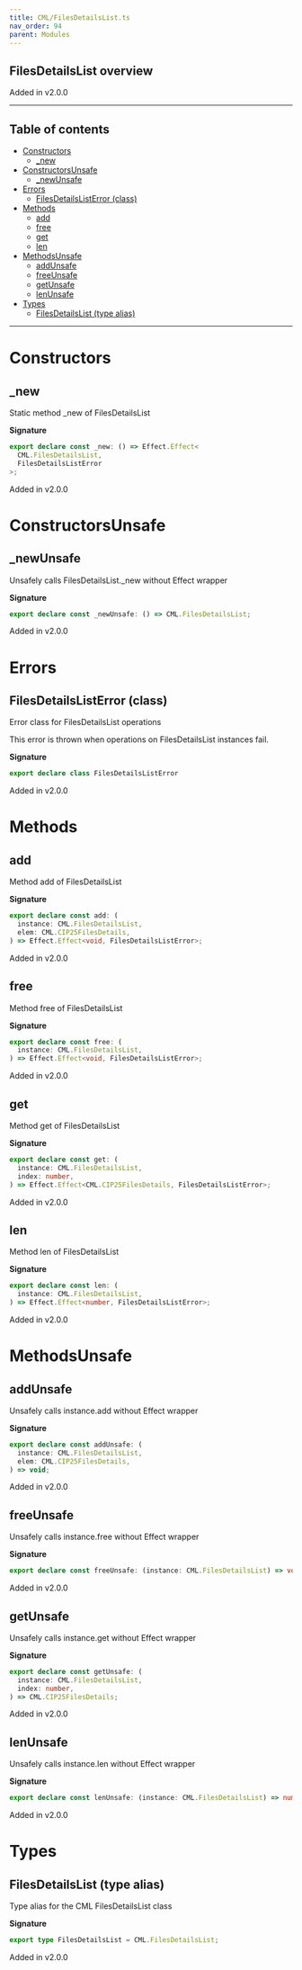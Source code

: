```yaml
---
title: CML/FilesDetailsList.ts
nav_order: 94
parent: Modules
---
```


## FilesDetailsList overview

Added in v2.0.0

---

<h2 class="text-delta">Table of contents</h2>

- [Constructors](#constructors)
  - [\_new](#_new)
- [ConstructorsUnsafe](#constructorsunsafe)
  - [\_newUnsafe](#_newunsafe)
- [Errors](#errors)
  - [FilesDetailsListError (class)](#filesdetailslisterror-class)
- [Methods](#methods)
  - [add](#add)
  - [free](#free)
  - [get](#get)
  - [len](#len)
- [MethodsUnsafe](#methodsunsafe)
  - [addUnsafe](#addunsafe)
  - [freeUnsafe](#freeunsafe)
  - [getUnsafe](#getunsafe)
  - [lenUnsafe](#lenunsafe)
- [Types](#types)
  - [FilesDetailsList (type alias)](#filesdetailslist-type-alias)

---

# Constructors

## \_new

Static method \_new of FilesDetailsList

**Signature**

```ts
export declare const _new: () => Effect.Effect<
  CML.FilesDetailsList,
  FilesDetailsListError
>;
```

Added in v2.0.0

# ConstructorsUnsafe

## \_newUnsafe

Unsafely calls FilesDetailsList.\_new without Effect wrapper

**Signature**

```ts
export declare const _newUnsafe: () => CML.FilesDetailsList;
```

Added in v2.0.0

# Errors

## FilesDetailsListError (class)

Error class for FilesDetailsList operations

This error is thrown when operations on FilesDetailsList instances fail.

**Signature**

```ts
export declare class FilesDetailsListError
```

Added in v2.0.0

# Methods

## add

Method add of FilesDetailsList

**Signature**

```ts
export declare const add: (
  instance: CML.FilesDetailsList,
  elem: CML.CIP25FilesDetails,
) => Effect.Effect<void, FilesDetailsListError>;
```

Added in v2.0.0

## free

Method free of FilesDetailsList

**Signature**

```ts
export declare const free: (
  instance: CML.FilesDetailsList,
) => Effect.Effect<void, FilesDetailsListError>;
```

Added in v2.0.0

## get

Method get of FilesDetailsList

**Signature**

```ts
export declare const get: (
  instance: CML.FilesDetailsList,
  index: number,
) => Effect.Effect<CML.CIP25FilesDetails, FilesDetailsListError>;
```

Added in v2.0.0

## len

Method len of FilesDetailsList

**Signature**

```ts
export declare const len: (
  instance: CML.FilesDetailsList,
) => Effect.Effect<number, FilesDetailsListError>;
```

Added in v2.0.0

# MethodsUnsafe

## addUnsafe

Unsafely calls instance.add without Effect wrapper

**Signature**

```ts
export declare const addUnsafe: (
  instance: CML.FilesDetailsList,
  elem: CML.CIP25FilesDetails,
) => void;
```

Added in v2.0.0

## freeUnsafe

Unsafely calls instance.free without Effect wrapper

**Signature**

```ts
export declare const freeUnsafe: (instance: CML.FilesDetailsList) => void;
```

Added in v2.0.0

## getUnsafe

Unsafely calls instance.get without Effect wrapper

**Signature**

```ts
export declare const getUnsafe: (
  instance: CML.FilesDetailsList,
  index: number,
) => CML.CIP25FilesDetails;
```

Added in v2.0.0

## lenUnsafe

Unsafely calls instance.len without Effect wrapper

**Signature**

```ts
export declare const lenUnsafe: (instance: CML.FilesDetailsList) => number;
```

Added in v2.0.0

# Types

## FilesDetailsList (type alias)

Type alias for the CML FilesDetailsList class

**Signature**

```ts
export type FilesDetailsList = CML.FilesDetailsList;
```

Added in v2.0.0
